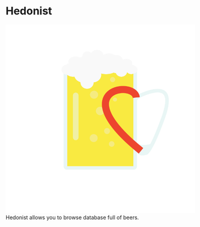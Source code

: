 # Hedonist

![Logo](https://github.com/michaelKurowski/hedonist/blob/master/hedonist.png)
Hedonist allows you to browse database full of beers.